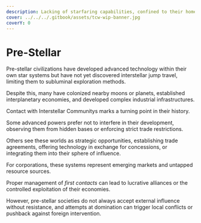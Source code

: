 ```yaml
---
description: Lacking of starfaring capabilities, confined to their homeworld starsystem.
cover: ../../../.gitbook/assets/tcw-wip-banner.jpg
coverY: 0
---
```


# Pre-Stellar

Pre-stellar civilizations have developed advanced technology within their own star systems but have not yet discovered interstellar jump travel, limiting them to subluminal exploration methods.

Despite this, many have colonized nearby moons or planets, established interplanetary economies, and developed complex industrial infrastructures.

Contact with Interstellar Communitys marks a turning point in their history.

Some advanced powers prefer not to interfere in their development, observing them from hidden bases or enforcing strict trade restrictions.

Others see these worlds as strategic opportunities, establishing trade agreements, offering technology in exchange for concessions, or integrating them into their sphere of influence.

For corporations, these systems represent emerging markets and untapped resource sources.

Proper management of _first contacts_ can lead to lucrative alliances or the controlled exploitation of their economies.

However, pre-stellar societies do not always accept external influence without resistance, and attempts at domination can trigger local conflicts or pushback against foreign intervention.
